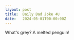 ```yaml
---
layout: post
title:  Daily Dad Joke 4U
date:   2024-05-01T00:00:00Z
---
```

What's grey? A melted penguin!
